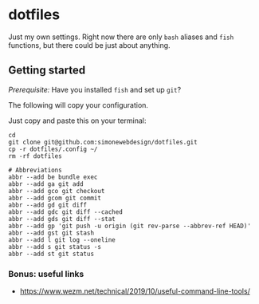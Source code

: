 # dotfiles

Just my own settings. Right now there are only `bash` aliases and `fish` functions, but there could be just about anything.

## Getting started

*Prerequisite:* Have you installed `fish` and set up `git`? 

The following will copy your configuration.

Just copy and paste this on your terminal:

```
cd
git clone git@github.com:simonewebdesign/dotfiles.git
cp -r dotfiles/.config ~/
rm -rf dotfiles

# Abbreviations
abbr --add be bundle exec
abbr --add ga git add
abbr --add gco git checkout
abbr --add gcom git commit
abbr --add gd git diff
abbr --add gdc git diff --cached
abbr --add gds git diff --stat
abbr --add gp 'git push -u origin (git rev-parse --abbrev-ref HEAD)'
abbr --add gst git stash
abbr --add l git log --oneline
abbr --add s git status -s
abbr --add st git status
```

### Bonus: useful links

- https://www.wezm.net/technical/2019/10/useful-command-line-tools/
